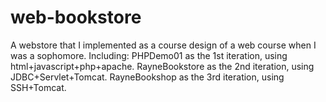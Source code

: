﻿# web-bookstore
A webstore that I implemented as a course design of a web course when I was a sophomore.
Including:
PHPDemo01 as the 1st iteration, using html+javascript+php+apache.
RayneBookstore as the 2nd iteration, using JDBC+Servlet+Tomcat.
RayneBookshop as the 3rd iteration, using SSH+Tomcat.
